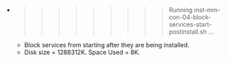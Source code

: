 * >>>>>>>>> Running inst-min-con-04-block-services-start-postinstall.sh ...
  * Block services from starting after they are being installed.
  * Disk size = 1288312K. Space Used = 8K.
